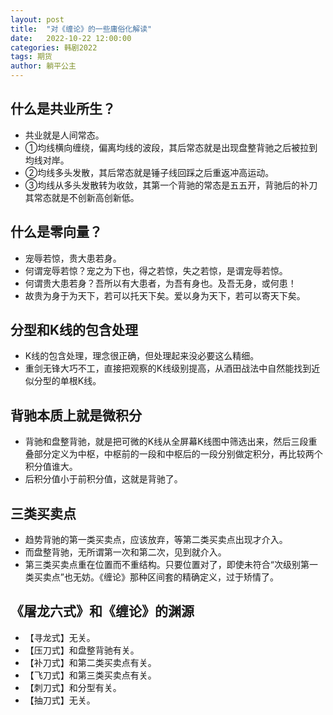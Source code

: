 ```yaml
---
layout: post
title:  "对《缠论》的一些庸俗化解读"
date:   2022-10-22 12:00:00
categories: 韩剧2022
tags: 期货
author: 躺平公主
---
```

## 什么是共业所生？
* 共业就是人间常态。
* ①均线横向缠绕，偏离均线的波段，其后常态就是出现盘整背驰之后被拉到均线对岸。
* ②均线多头发散，其后常态就是锤子线回踩之后重返冲高运动。
* ③均线从多头发散转为收敛，其第一个背驰的常态是五五开，背驰后的补刀其常态就是不创新高创新低。

## 什么是零向量？
* 宠辱若惊，贵大患若身。
* 何谓宠辱若惊？宠之为下也，得之若惊，失之若惊，是谓宠辱若惊。
* 何谓贵大患若身？吾所以有大患者，为吾有身也。及吾无身，或何患！
* 故贵为身于为天下，若可以托天下矣。爱以身为天下，若可以寄天下矣。

## 分型和K线的包含处理
* K线的包含处理，理念很正确，但处理起来没必要这么精细。
* 重剑无锋大巧不工，直接把观察的K线级别提高，从酒田战法中自然能找到近似分型的单根K线。

## 背驰本质上就是微积分
* 背驰和盘整背驰，就是把可微的K线从全屏幕K线图中筛选出来，然后三段重叠部分定义为中枢，中枢前的一段和中枢后的一段分别做定积分，再比较两个积分值谁大。
* 后积分值小于前积分值，这就是背驰了。

## 三类买卖点
* 趋势背驰的第一类买卖点，应该放弃，等第二类买卖点出现才介入。
* 而盘整背驰，无所谓第一次和第二次，见到就介入。
* 第三类买卖点重在位置而不重结构。只要位置对了，即使未符合“次级别第一类买卖点”也无妨。《缠论》那种区间套的精确定义，过于矫情了。

## 《屠龙六式》和《缠论》的渊源
* 【寻龙式】无关。
* 【压刀式】和盘整背驰有关。
* 【补刀式】和第二类买卖点有关。
* 【飞刀式】和第三类买卖点有关。
* 【刺刀式】和分型有关。
* 【抽刀式】无关。
